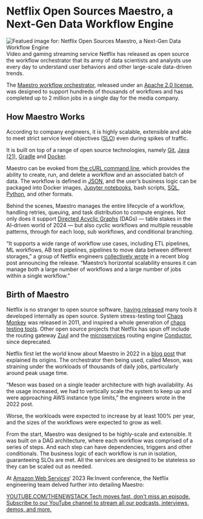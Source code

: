 # Netflix Open Sources Maestro, a Next-Gen Data Workflow Engine
![Featued image for: Netflix Open Sources Maestro, a Next-Gen Data Workflow Engine](https://cdn.thenewstack.io/media/2023/10/0439525e-netflix-1024x601.png)
Video and gaming streaming service Netflix has released as open source the workflow orchestrator that its army of data scientists and analysts use every day to understand user behaviors and other large-scale data-driven trends.

The [Maestro workflow orchestrator](https://github.com/Netflix/maestro), released under an [Apache 2.0 license](https://thenewstack.io/a-guide-to-leveraging-open-source-licensing/), was designed to support hundreds of thousands of workflows and has completed up to 2 million jobs in a single day for the media company.

## How Maestro Works
According to company engineers, it is highly scalable, extensible and able to meet strict service level objectives ([SLO](https://thenewstack.io/usenix-the-3-measures-of-successful-site-reliability-engineering/)) even during spikes of traffic.

It is built on top of a range of open source technologies, namely [Git](https://thenewstack.io/git-for-managing-small-projects/), [Java (21)](https://thenewstack.io/java-21-is-nigh-whither-javaone/), [Gradle](https://thenewstack.io/ai-improves-developer-workflow-says-gradle-dev-evangelist/) and [Docker](https://www.docker.com/?utm_content=inline+mention).

Maestro can be evoked from [the cURL command line](https://thenewstack.io/you-too-could-have-made-curl-daniel-stenberg-at-fosdem/), which provides the ability to create, run, and delete a workflow and an associated batch of data. The workflow is defined in [JSON](https://thenewstack.io/an-introduction-to-json/), and the user’s business logic can be packaged into Docker images, [Jupyter notebooks](https://thenewstack.io/introduction-to-jupyter-notebooks-for-developers/), bash scripts, [SQL](https://thenewstack.io/using-window-functions-in-sql/), [Python](https://thenewstack.io/what-is-python/), and other formats.

Behind the scenes, Maestro manages the entire lifecycle of a workflow, handling retries, queuing, and task distribution to compute engines. Not only does it support [Directed Acyclic Graphs](https://thenewstack.io/airflow-a-workflow-orchestrator-for-big-data/) (DAGs) — table stakes in the AI-driven world of 2024 — but also cyclic workflows and multiple reusable patterns, through for each loop, sub workflows, and conditional branching.

“It supports a wide range of workflow use cases, including ETL pipelines, ML workflows, AB test pipelines, pipelines to move data between different storages,” a group of Netflix engineers [collectively wrote](https://netflixtechblog.com/orchestrating-data-ml-workflows-at-scale-with-netflix-maestro-aaa2b41b800c) in a recent blog post announcing the release. “Maestro’s horizontal scalability ensures it can manage both a large number of workflows and a large number of jobs within a single workflow.”

## Birth of Maestro
Netflix is no stranger to open source software, [having released](https://netflix.github.io/) many tools it developed internally as open source. System stress-testing tool [Chaos Monkey](https://github.com/Netflix/chaosmonkey) was released in 2011, and inspired a whole generation of [chaos testing tools](https://thenewstack.io/gremlin-applies-chaos-testing-to-serverless/). Other open source projects that Netflix has spun off include the routing gateway [Zuul](https://github.com/Netflix/zuul) and the [microservices](https://thenewstack.io/microservices/) routing engine [Conductor](https://github.com/Netflix/conductor), since deprecated.

Netflix first let the world know about Maestro in 2022 in a [blog post](https://netflixtechblog.com/orchestrating-data-ml-workflows-at-scale-with-netflix-maestro-aaa2b41b800c) that explained its origins. The orchestrator then being used, called Meson, was straining under the workloads of thousands of daily jobs, particularly around peak usage time.

“Meson was based on a single leader architecture with high availability. As the usage increased, we had to vertically scale the system to keep up and were approaching AWS instance type limits,” the engineers wrote in the 2022 post.

Worse, the workloads were expected to increase by at least 100% per year, and the sizes of the workflows were expected to grow as well.

From the start, Maestro was designed to be highly-scale and extensible. It was built on a DAG architecture, where each workflow was comprised of a series of steps. And each step can have dependencies, triggers and other conditionals. The business logic of each workflow is run in isolation, guaranteeing SLOs are met. All the services are designed to be stateless so they can be scaled out as needed.

At [Amazon Web Services](https://aws.amazon.com/?utm_content=inline+mention)‘ 2023 Re:Invent conference, the Netflix engineering team delved further into detailing Maestro:

[
YOUTUBE.COM/THENEWSTACK
Tech moves fast, don't miss an episode. Subscribe to our YouTube
channel to stream all our podcasts, interviews, demos, and more.
](https://youtube.com/thenewstack?sub_confirmation=1)